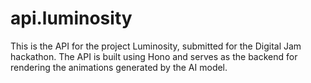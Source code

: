 # api.luminosity

This is the API for the project Luminosity, submitted for the Digital Jam hackathon. The API is built using Hono and serves as the backend for rendering the animations generated by the AI model.